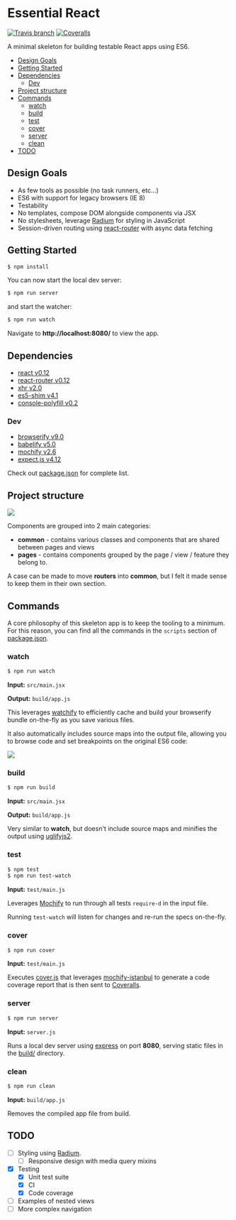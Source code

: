 # Essential React

[![Travis branch](https://img.shields.io/travis/pheuter/essential-react.svg?style=flat-square)](https://travis-ci.org/pheuter/essential-react)
[![Coveralls](https://img.shields.io/coveralls/pheuter/essential-react.svg?style=flat-square)](https://coveralls.io/r/pheuter/essential-react)

A minimal skeleton for building testable React apps using ES6.

- [Design Goals](#design-goals)
- [Getting Started](#getting-started)
- [Dependencies](#dependencies)
  - [Dev](#dev)
- [Project structure](#project-structure)
- [Commands](#commands)
  - [watch](#watch)
  - [build](#build)
  - [test](#test)
  - [cover](#cover)
  - [server](#server)
  - [clean](#clean)
- [TODO](#todo)

## Design Goals

- As few tools as possible (no task runners, etc...)
- ES6 with support for legacy browsers (IE 8)
- Testability
- No templates, compose DOM alongside components via JSX
- No stylesheets, leverage [Radium](http://projects.formidablelabs.com/radium/) for styling in JavaScript
- Session-driven routing using [react-router](https://github.com/rackt/react-router) with async data fetching

## Getting Started

```sh
$ npm install
```

You can now start the local dev server:

```sh
$ npm run server
```

and start the watcher:

```sh
$ npm run watch
```

Navigate to **http://localhost:8080/** to view the app.

## Dependencies

- [react v0.12](http://facebook.github.io/react/)
- [react-router v0.12](https://github.com/rackt/react-router)
- [xhr v2.0](https://github.com/Raynos/xhr)
- [es5-shim v4.1](https://github.com/es-shims/es5-shim)
- [console-polyfill v0.2](https://github.com/paulmillr/console-polyfill)

### Dev

- [browserify v9.0](http://browserify.org/)
- [babelify v5.0](http://babeljs.io/)
- [mochify v2.6](https://github.com/mantoni/mochify.js)
- [expect.js v4.12](https://github.com/Automattic/expect.js)

Check out [package.json](package.json) for complete list.

## Project structure

![](https://www.dropbox.com/s/j936nd4j57u45cb/Screenshot%202015-03-08%2016.56.05.png?dl=1)

Components are grouped into 2 main categories:

- **common** - contains various classes and components that are shared between pages and views
- **pages** - contains components grouped by the page / view / feature they belong to.

A case can be made to move **routers** into **common**, but I felt it made sense to keep them in their own section.

## Commands

A core philosophy of this skeleton app is to keep the tooling to a minimum. For this reason, you can find all the commands in the `scripts` section of [package.json](package.json).

### watch

```sh
$ npm run watch
```

**Input:** `src/main.jsx`

**Output:** `build/app.js`

This leverages [watchify](https://github.com/substack/watchify) to efficiently cache and build your browserify bundle on-the-fly as you save various files.

It also automatically includes source maps into the output file, allowing you to browse code and set breakpoints on the original ES6 code:

![](https://www.dropbox.com/s/zgb3psadwcawjc8/Screenshot%202015-03-08%2017.09.53.png?dl=1)

### build

```sh
$ npm run build
```

**Input:** `src/main.jsx`

**Output:** `build/app.js`

Very similar to **watch**, but doesn't include source maps and minifies the output using [uglifyjs2](https://github.com/mishoo/UglifyJS2).

### test

```sh
$ npm test
$ npm run test-watch
```

**Input:** `test/main.js`

Leverages [Mochify](https://github.com/mantoni/mochify.js) to run through all tests `require-d` in the input file.

Running `test-watch` will listen for changes and re-run the specs on-the-fly.

### cover

```sh
$ npm run cover
```

**Input:** `test/main.js`

Executes [cover.js](cover.js) that leverages [mochify-istanbul](https://github.com/ferlores/mochify-istanbul) to generate a code coverage report that is then sent to [Coveralls](http://coveralls.io/).

### server

```sh
$ npm run server
```

**Input:** `server.js`

Runs a local dev server using [express](http://expressjs.com/) on port **8080**, serving static files in the [build/](build/) directory.

### clean

```sh
$ npm run clean
```

**Input:** `build/app.js`

Removes the compiled app file from build.

## TODO

- [ ] Styling using [Radium](https://github.com/FormidableLabs/radium).
  - [ ] Responsive design with media query mixins
- [x] Testing
  - [x] Unit test suite
  - [x] CI
  - [x] Code coverage
- [ ] Examples of nested views
- [ ] More complex navigation
